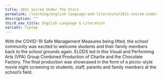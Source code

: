```yaml
---
title: 2021 Soiréé Under The Stars
permalink: /learning/english-language-and-literature/2021-soiree-under-the-stars/
description: ""
third_nav_title: English Language & Literature
variant: tiptap
---
```

With the COVID-19 Safe Management Measures being lifted, the school community was excited to welcome students and their family members back to the school grounds again. ELDDS led in this Visual and Performing Arts (VPA) Group Combined Production of Charlie and the Chocolate Factory. The final production was showcased in the form of a picnic-style movie night screening to students, staff, parents and family members at the school’s field.